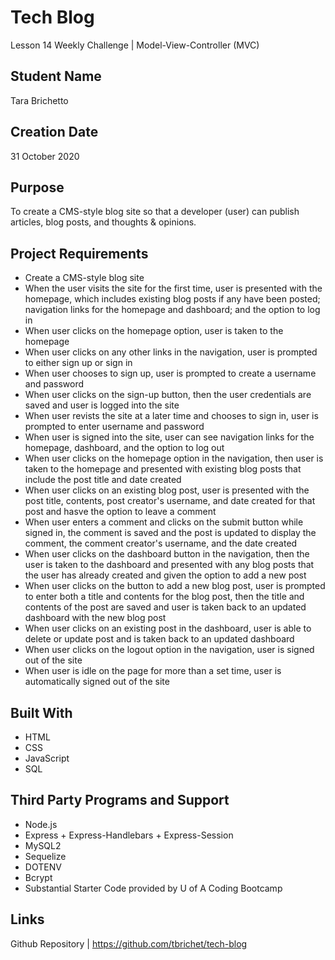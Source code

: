 # Tech Blog
Lesson 14 Weekly Challenge | Model-View-Controller (MVC)

## Student Name
Tara Brichetto

## Creation Date
31 October 2020

## Purpose
To create a CMS-style blog site so that a developer (user) can publish articles, blog posts, and thoughts & opinions.

## Project Requirements
* Create a CMS-style blog site <br>
* When the user visits the site for the first time, user is presented with the homepage, which includes existing blog posts if any have been posted; navigation links for the homepage and dashboard; and the option to log in <br>
* When user clicks on the homepage option, user is taken to the homepage <br>
* When user clicks on any other links in the navigation, user is prompted to either sign up or sign in <br>
* When user chooses to sign up, user is prompted to create a username and password <br>
* When user clicks on the sign-up button, then the user credentials are saved and user is logged into the site <br>
* When user revists the site at a later time and chooses to sign in, user is prompted to enter username and password <br>
* When user is signed into the site, user can see navigation links for the homepage, dashboard, and the option to log out <br>
* When user clicks on the homepage option in the navigation, then user is taken to the homepage and presented with existing blog posts that include the post title and date created <br>
* When user clicks on an existing blog post, user is presented with the post title, contents, post creator's username, and date created for that post and hasve the option to leave a comment <br>
* When user enters a comment and clicks on the submit button while signed in, the comment is saved and the post is updated to display the comment, the comment creator's username, and the date created <br>
* When user clicks on the dashboard button in the navigation, then the user is taken to the dashboard and presented with any blog posts that the user has already created and given the option to add a new post <br>
* When user clicks on the button to add a new blog post, user is prompted to enter both a title and contents for the blog post, then the title and contents of the post are saved and user is taken back to an updated dashboard with the new blog post<br>
* When user clicks on an existing post in the dashboard, user is able to delete or update post and is taken back to an updated dashboard <br>
* When user clicks on the logout option in the navigation, user is signed out of the site <br>
* When user is idle on the page for more than a set time, user is automatically signed out of the site <br>

## Built With
* HTML <br>
* CSS <br>
* JavaScript <br>
* SQL <br>

## Third Party Programs and Support
* Node.js <br>
* Express + Express-Handlebars + Express-Session <br>
* MySQL2 <br>
* Sequelize <br>
* DOTENV <br>
* Bcrypt <br>
* Substantial Starter Code provided by U of A Coding Bootcamp <br>

## Links
Github Repository | https://github.com/tbrichet/tech-blog<br>
